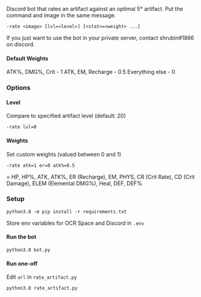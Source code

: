 Discord bot that rates an artifact against an optimal 5* artifact. Put the command and image in the same message.

```
-rate <image> [lvl=<level>] [<stat>=<weight> ...]
```

If you just want to use the bot in your private server, contact shrubin#1866 on discord.

#### Default Weights

ATK%, DMG%, Crit - 1
ATK, EM, Recharge - 0.5
Everything else - 0

### Options
#### Level
Compare to specified artifact level (default: 20)
```
-rate lvl=0
```

#### Weights
Set custom weights (valued between 0 and 1)
```
-rate atk=1 er=0 atk%=0.5
```
<stat> = HP, HP%, ATK, ATK%, ER (Recharge), EM, PHYS, CR (Crit Rate), CD (Crit Damage), ELEM (Elemental DMG%), Heal, DEF, DEF%

### Setup
```
python3.8 -m pip install -r requirements.txt
```
Store env variables for OCR Space and Discord in `.env`

#### Run the bot
```
python3.8 bot.py
```

#### Run one-off
Edit `url` in `rate_artifact.py`
```
python3.8 rate_artifact.py
```
